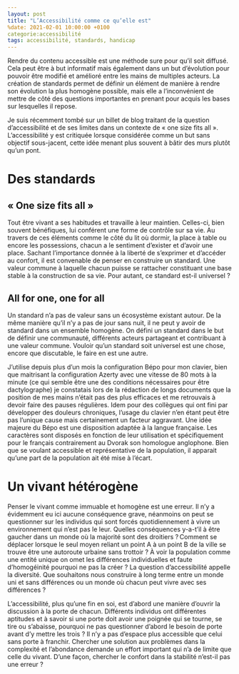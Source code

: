 ```yaml
---
layout: post
title: "L’Accessibilité comme ce qu’elle est"
%date: 2021-02-01 10:00:00 +0100
categorie:accessibilité
tags: accessibilité, standards, handicap
---
```


Rendre du contenu accessible est une méthode sure pour qu’il soit diffusé. Cela peut être à but informatif mais également dans un but d’évolution pour pouvoir être modifié et amélioré entre les mains de multiples acteurs. La création de standards permet de définir un élément de manière à rendre son évolution la plus homogène possible, mais elle a l’inconvénient de mettre de côté des questions importantes en prenant pour acquis les bases sur lesquelles il repose.

Je suis récemment tombé sur un billet de blog traitant de la question d’accessibilité et de ses limites dans un contexte de « one size fits all ». L’accessibilité y est critiquée lorsque considérée comme un but sans objectif sous-jacent, cette idée menant plus souvent à bâtir des murs plutôt qu’un pont.

# Des standards
## « One size fits all »
Tout être vivant a ses habitudes et travaille à leur maintien. Celles-ci, bien souvent bénéfiques, lui conférent une forme de contrôle sur sa vie. Au travers de ces éléments comme le côté du lit où dormir, la place à table ou encore les possessions, chacun a le sentiment d’exister et d’avoir une place. Sachant l’importance donnée à la liberté de s’exprimer et d’accéder au confort, il est convenable de penser en construire un standard. Une valeur commune à laquelle chacun puisse se rattacher constituant une base stable à la construction de sa vie. Pour autant, ce standard est-il universel ?

## All for one, one for all
Un standard n’a pas de valeur sans un écosystème existant autour. De la même manière qu’il n’y a pas de jour sans nuit, il ne peut y avoir de standard dans un ensemble homogène. On défini un standard dans le but de définir une communauté, différents acteurs partageant et contribuant à une valeur commune. Vouloir qu’un standard soit universel est une chose, encore que discutable, le faire en est une autre.

J’utilise depuis plus d’un mois la configuration Bépo pour mon clavier, bien que maitrisant la configuration Azerty avec une vitesse de 80 mots à la minute (ce qui semble être une des conditions nécessaires pour être dactylographe) je constatais lors de la rédaction de longs documents que la position de mes mains n’était pas des plus efficaces et me retrouvais à devoir faire des pauses régulières. Idem pour des collègues qui ont fini par développer des douleurs chroniques, l’usage du clavier n’en étant peut être pas l’unique cause mais certainement un facteur aggravant. Une idée majeure du Bépo est une disposition adaptée à la langue française. Les caractères sont disposés en fonction de leur utilisation et spécifiquement pour le français contrairement au Dvorak son homologue anglophone. Bien que se voulant accessible et représentative de la population, il apparait qu’une part de la population ait été mise à l’écart.

# Un vivant hétérogène
Penser le vivant comme immuable et homogène est une erreur. Il n’y a évidemment eu ici aucune conséquence grave, néanmoins on peut se questionner sur les individus qui sont forcés quotidiennement à vivre un environnement qui n’est pas le leur. Quelles conséquences y-a-t’il à être gaucher dans un monde où la majorité sont des droitiers ? Comment se déplacer lorsque le seul moyen reliant un point A à un point B de la ville se trouve être une autoroute urbaine sans trottoir ? À voir la population comme une entité unique on omet les différences individuelles et faute d’homogéinité pourquoi ne pas la créer ? La question d’accessibilité appelle la diversité. Que souhaitons nous construire à long terme entre un monde uni et sans différences ou un monde où chacun peut vivre avec ses différences ?

L’accessibilité, plus qu’une fin en soi, est d’abord une manière d’ouvrir la discussion à la porte de chacun. Différents individus ont différentes aptitudes et à savoir si une porte doit avoir une poignée qui se tourne, se tire ou s’abaisse, pourquoi ne pas questionner d’abord le besoin de porte avant d’y mettre les trois ? Il n’y a pas d’espace plus accessible que celui sans porte à franchir. Chercher une solution aux problèmes dans la complexité et l’abondance demande un effort important qui n’a de limite que celle du vivant. D’une façon, chercher le confort dans la stabilité n’est-il pas une erreur ?
